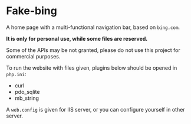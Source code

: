 # Fake-bing

A home page with a multi-functional navigation bar, based on `bing.com`.

**It is only for personal use, while some files are reserved.**

Some of the APIs may be not granted, please do not use this project 
for commercial purposes.

To run the website with files given, plugins below should be opened in `php.ini`:

- curl
- pdo_sqlite
- mb_string

A `web.config` is given for IIS server, or you can configure yourself in other server.
